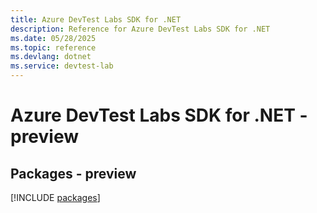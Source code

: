 ```yaml
---
title: Azure DevTest Labs SDK for .NET
description: Reference for Azure DevTest Labs SDK for .NET
ms.date: 05/28/2025
ms.topic: reference
ms.devlang: dotnet
ms.service: devtest-lab
---
```

# Azure DevTest Labs SDK for .NET - preview
## Packages - preview
[!INCLUDE [packages](devtest-labs-index.md)]